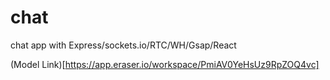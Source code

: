 # chat
chat app with Express/sockets.io/RTC/WH/Gsap/React

(Model Link)[https://app.eraser.io/workspace/PmiAV0YeHsUz9RpZOQ4vc]
